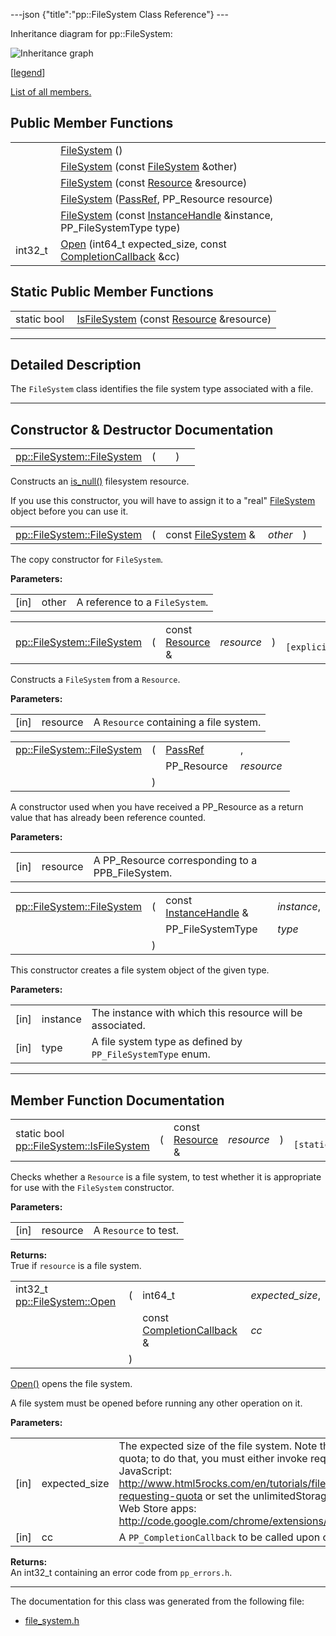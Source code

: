 ---json {"title":"pp::FileSystem Class Reference"} ---

Inheritance diagram for pp::FileSystem:

![Inheritance graph](/docs/native-client/pepper_dev/cpp/classpp_1_1_file_system__inherit__graph.png)

<span class="legend">\[[legend](/docs/native-client/pepper_dev/cpp/graph_legend/)\]</span>

[List of all members.](/docs/native-client/pepper_dev/cpp/classpp_1_1_file_system-members/)

Public Member Functions
-----------------------

<table><tbody><tr class="odd"><td style="text-align: right;"> </td><td><a href="/docs/native-client/pepper_dev/cpp/classpp_1_1_file_system#aaa3cca58df52c4a3c4daaf0e615a1168" class="el">FileSystem</a> ()</td></tr><tr class="even"><td style="text-align: right;"> </td><td><a href="/docs/native-client/pepper_dev/cpp/classpp_1_1_file_system#a4d56e93917775b192558b55fe682acfd" class="el">FileSystem</a> (const <a href="/docs/native-client/pepper_dev/cpp/classpp_1_1_file_system/" class="el">FileSystem</a> &amp;other)</td></tr><tr class="odd"><td style="text-align: right;"> </td><td><a href="/docs/native-client/pepper_dev/cpp/classpp_1_1_file_system#a33ddc6114cd25d48727c300dccc8754d" class="el">FileSystem</a> (const <a href="/docs/native-client/pepper_dev/cpp/classpp_1_1_resource/" class="el">Resource</a> &amp;resource)</td></tr><tr class="even"><td style="text-align: right;"> </td><td><a href="/docs/native-client/pepper_dev/cpp/classpp_1_1_file_system#af97b2860b7e99d2283cf556b4ca78c48" class="el">FileSystem</a> (<a href="/docs/native-client/pepper_dev/cpp/namespacepp#a339083c1beec620267bf8b3c55decaa5" class="el">PassRef</a>, PP_Resource resource)</td></tr><tr class="odd"><td style="text-align: right;"> </td><td><a href="/docs/native-client/pepper_dev/cpp/classpp_1_1_file_system#a8e73239f076ec5897d49b2bf530fdfdc" class="el">FileSystem</a> (const <a href="/docs/native-client/pepper_dev/cpp/classpp_1_1_instance_handle/" class="el">InstanceHandle</a> &amp;instance, PP_FileSystemType type)</td></tr><tr class="even"><td style="text-align: right;">int32_t </td><td><a href="/docs/native-client/pepper_dev/cpp/classpp_1_1_file_system#ae1ca78fc88c2e2a507e9ab71d9352d54" class="el">Open</a> (int64_t expected_size, const <a href="/docs/native-client/pepper_dev/cpp/classpp_1_1_completion_callback/" class="el">CompletionCallback</a> &amp;cc)</td></tr></tbody></table>

Static Public Member Functions
------------------------------

<table><tbody><tr class="odd"><td style="text-align: right;">static bool </td><td><a href="/docs/native-client/pepper_dev/cpp/classpp_1_1_file_system#ae48a32b67e78b1e2125270ec68fab29d" class="el">IsFileSystem</a> (const <a href="/docs/native-client/pepper_dev/cpp/classpp_1_1_resource/" class="el">Resource</a> &amp;resource)</td></tr></tbody></table>

------------------------------------------------------------------------

<span id="details" class="anchor" style="margin: 0;"></span>

Detailed Description
--------------------

The `FileSystem` class identifies the file system type associated with a file.

------------------------------------------------------------------------

Constructor & Destructor Documentation
--------------------------------------

<span id="aaa3cca58df52c4a3c4daaf0e615a1168" class="anchor" style="margin: 0;"></span>

<table><tbody><tr class="odd"><td><a href="/docs/native-client/pepper_dev/cpp/classpp_1_1_file_system#aaa3cca58df52c4a3c4daaf0e615a1168" class="el">pp::FileSystem::FileSystem</a></td><td>(</td><td></td><td>)</td><td></td></tr></tbody></table>

Constructs an <a href="/docs/native-client/pepper_dev/cpp/classpp_1_1_resource#a859068e34cdc2dc0b78754c255323aa9" class="el" title="This functions determines if this resource is invalid or uninitialized.">is_null()</a> filesystem resource.

If you use this constructor, you will have to assign it to a "real" <a href="/docs/native-client/pepper_dev/cpp/classpp_1_1_file_system/" class="el" title="The FileSystem class identifies the file system type associated with a file.">FileSystem</a> object before you can use it.

<span id="a4d56e93917775b192558b55fe682acfd" class="anchor" style="margin: 0;"></span>

<table><tbody><tr class="odd"><td><a href="/docs/native-client/pepper_dev/cpp/classpp_1_1_file_system#aaa3cca58df52c4a3c4daaf0e615a1168" class="el">pp::FileSystem::FileSystem</a></td><td>(</td><td>const <a href="/docs/native-client/pepper_dev/cpp/classpp_1_1_file_system/" class="el">FileSystem</a> &amp; </td><td><em>other</em></td><td>)</td><td></td></tr></tbody></table>

The copy constructor for `FileSystem`.

**Parameters:**  
<table><tbody><tr class="odd"><td>[in]</td><td>other</td><td>A reference to a <code>FileSystem</code>.</td></tr></tbody></table>

<span id="a33ddc6114cd25d48727c300dccc8754d" class="anchor" style="margin: 0;"></span>

<table><tbody><tr class="odd"><td><a href="/docs/native-client/pepper_dev/cpp/classpp_1_1_file_system#aaa3cca58df52c4a3c4daaf0e615a1168" class="el">pp::FileSystem::FileSystem</a></td><td>(</td><td>const <a href="/docs/native-client/pepper_dev/cpp/classpp_1_1_resource/" class="el">Resource</a> &amp; </td><td><em>resource</em></td><td>)</td><td><code> [explicit]</code></td></tr></tbody></table>

Constructs a `FileSystem` from a `Resource`.

**Parameters:**  
<table><tbody><tr class="odd"><td>[in]</td><td>resource</td><td>A <code>Resource</code> containing a file system.</td></tr></tbody></table>

<span id="af97b2860b7e99d2283cf556b4ca78c48" class="anchor" style="margin: 0;"></span>

<table><tbody><tr class="odd"><td><a href="/docs/native-client/pepper_dev/cpp/classpp_1_1_file_system#aaa3cca58df52c4a3c4daaf0e615a1168" class="el">pp::FileSystem::FileSystem</a></td><td>(</td><td><a href="/docs/native-client/pepper_dev/cpp/namespacepp#a339083c1beec620267bf8b3c55decaa5" class="el">PassRef</a> </td><td>,</td></tr><tr class="even"><td></td><td></td><td>PP_Resource </td><td><em>resource</em> </td></tr><tr class="odd"><td></td><td>)</td><td></td><td></td></tr></tbody></table>

A constructor used when you have received a PP\_Resource as a return value that has already been reference counted.

**Parameters:**  
<table><tbody><tr class="odd"><td>[in]</td><td>resource</td><td>A PP_Resource corresponding to a PPB_FileSystem.</td></tr></tbody></table>

<span id="a8e73239f076ec5897d49b2bf530fdfdc" class="anchor" style="margin: 0;"></span>

<table><tbody><tr class="odd"><td><a href="/docs/native-client/pepper_dev/cpp/classpp_1_1_file_system#aaa3cca58df52c4a3c4daaf0e615a1168" class="el">pp::FileSystem::FileSystem</a></td><td>(</td><td>const <a href="/docs/native-client/pepper_dev/cpp/classpp_1_1_instance_handle/" class="el">InstanceHandle</a> &amp; </td><td><em>instance</em>,</td></tr><tr class="even"><td></td><td></td><td>PP_FileSystemType </td><td><em>type</em> </td></tr><tr class="odd"><td></td><td>)</td><td></td><td></td></tr></tbody></table>

This constructor creates a file system object of the given type.

**Parameters:**  
<table><tbody><tr class="odd"><td>[in]</td><td>instance</td><td>The instance with which this resource will be associated.</td></tr><tr class="even"><td>[in]</td><td>type</td><td>A file system type as defined by <code>PP_FileSystemType</code> enum.</td></tr></tbody></table>

------------------------------------------------------------------------

Member Function Documentation
-----------------------------

<span id="ae48a32b67e78b1e2125270ec68fab29d" class="anchor" style="margin: 0;"></span>

<table><tbody><tr class="odd"><td>static bool <a href="/docs/native-client/pepper_dev/cpp/classpp_1_1_file_system#ae48a32b67e78b1e2125270ec68fab29d" class="el">pp::FileSystem::IsFileSystem</a></td><td>(</td><td>const <a href="/docs/native-client/pepper_dev/cpp/classpp_1_1_resource/" class="el">Resource</a> &amp; </td><td><em>resource</em></td><td>)</td><td><code> [static]</code></td></tr></tbody></table>

Checks whether a `Resource` is a file system, to test whether it is appropriate for use with the `FileSystem` constructor.

**Parameters:**  
<table><tbody><tr class="odd"><td>[in]</td><td>resource</td><td>A <code>Resource</code> to test.</td></tr></tbody></table>

<!-- -->

**Returns:**  
True if `resource` is a file system.

<span id="ae1ca78fc88c2e2a507e9ab71d9352d54" class="anchor" style="margin: 0;"></span>

<table><tbody><tr class="odd"><td>int32_t <a href="/docs/native-client/pepper_dev/cpp/classpp_1_1_file_system#ae1ca78fc88c2e2a507e9ab71d9352d54" class="el">pp::FileSystem::Open</a></td><td>(</td><td>int64_t </td><td><em>expected_size</em>,</td></tr><tr class="even"><td></td><td></td><td>const <a href="/docs/native-client/pepper_dev/cpp/classpp_1_1_completion_callback/" class="el">CompletionCallback</a> &amp; </td><td><em>cc</em> </td></tr><tr class="odd"><td></td><td>)</td><td></td><td></td></tr></tbody></table>

<a href="/docs/native-client/pepper_dev/cpp/classpp_1_1_file_system#ae1ca78fc88c2e2a507e9ab71d9352d54" class="el" title="Open() opens the file system.">Open()</a> opens the file system.

A file system must be opened before running any other operation on it.

**Parameters:**  
<table><tbody><tr class="odd"><td>[in]</td><td>expected_size</td><td>The expected size of the file system. Note that this does not request quota; to do that, you must either invoke requestQuota from JavaScript: <a href="http://www.html5rocks.com/en/tutorials/file/filesystem/#toc-requesting-quota">http://www.html5rocks.com/en/tutorials/file/filesystem/#toc-requesting-quota</a> or set the unlimitedStorage permission for Chrome Web Store apps: <a href="http://code.google.com/chrome/extensions/manifest.html#permissions">http://code.google.com/chrome/extensions/manifest.html#permissions</a></td></tr><tr class="even"><td>[in]</td><td>cc</td><td>A <code>PP_CompletionCallback</code> to be called upon completion of <a href="/docs/native-client/pepper_dev/cpp/classpp_1_1_file_system#ae1ca78fc88c2e2a507e9ab71d9352d54" class="el" title="Open() opens the file system.">Open()</a>.</td></tr></tbody></table>

<!-- -->

**Returns:**  
An int32\_t containing an error code from `pp_errors.h`.

------------------------------------------------------------------------

The documentation for this class was generated from the following file:

-   <a href="/docs/native-client/pepper_dev/cpp/file__system_8h/" class="el">file_system.h</a>
